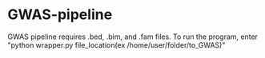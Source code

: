 # GWAS-pipeline
GWAS pipeline requires .bed, .bim, and .fam files.
To run the program, enter "python wrapper.py file_location(ex /home/user/folder/to_GWAS)"
